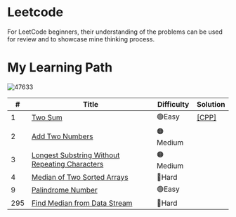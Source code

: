# Leetcode
For LeetCode beginners, their understanding of the problems can be used for review and to showcase mine thinking process.

# My Learning Path

![47633](https://github.com/bsbacon0966/Leetcode-/assets/114125629/b3156792-eff1-4425-a48e-71d2e5a40c6e)


| # | Title | Difficulty | Solution |
|---| ----- | -------- | ---------- |
|1|[Two Sum](https://leetcode.com/problems/two-sum/)|🟢Easy|[[CPP]](https://github.com/bsbacon0966/Leetcode-/blob/main/solution_CPP/two-sum.cpp)|
|2|[Add Two Numbers](https://leetcode.com/problems/add-two-numbers/)|🟠Medium||
|3|[Longest Substring Without Repeating Characters](https://leetcode.com/problems/longest-substring-without-repeating-characters/)|🟠Medium||
|4|[Median of Two Sorted Arrays](https://leetcode.com/problems/median-of-two-sorted-arrays/)|🔴Hard||
|9|[Palindrome Number](https://leetcode.com/problems/palindrome-number/)|🟢Easy||
|295|[Find Median from Data Stream](https://leetcode.com/problems/find-median-from-data-stream/) |🔴Hard||
